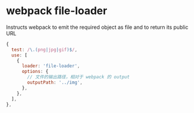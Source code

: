 # webpack file-loader

Instructs webpack to emit the required object as file and to return its public URL

```javascript
{
  test: /\.(png|jpg|gif)$/,
  use: [
    {
      loader: 'file-loader',
      options: {
        // 文件的输出路径，相对于 webpack 的 output
        outputPath: '../img',
      },
    },
  ],
},
```
